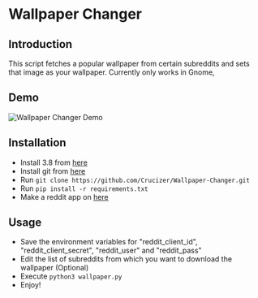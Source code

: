 # Wallpaper Changer

## Introduction
This script fetches a popular wallpaper from certain subreddits and sets that image as your wallpaper. Currently only works in Gnome,

## Demo

![Wallpaper Changer Demo](demo.gif)

## Installation
* Install 3.8 from [here](https://www.python.org/downloads/release/python-382/)
* Install git from [here](https://git-scm.com/downloads)
* Run `git clone https://github.com/Crucizer/Wallpaper-Changer.git`
* Run `pip install -r requirements.txt`
* Make a reddit app on [here](https://www.reddit.com/prefs/apps/)

## Usage
* Save the environment variables for "reddit_client_id", "reddit_client_secret", "reddit_user" and "reddit_pass"
* Edit the list of subreddits from which you want to download the wallpaper (Optional)
* Execute `python3 wallpaper.py`
* Enjoy!
